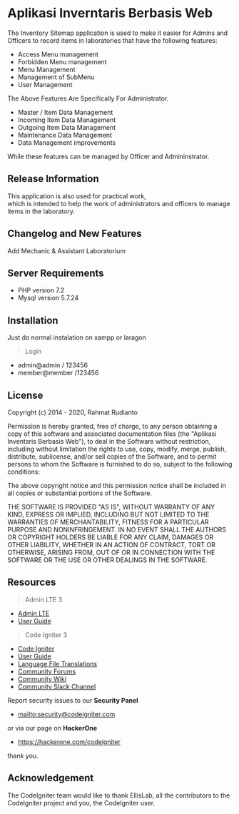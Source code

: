 # Aplikasi Inverntaris Berbasis Web

The Inventory Sitemap application is used to make it easier for Admins and Officers to record items in laboratories that have the following features:
* Access Menu management
* Forbidden Menu management
* Menu Management
* Management of SubMenu
* User Management

The Above Features Are Specifically For Administrator.
* Master / Item Data Management
* Incoming Item Data Management
* Outgoing Item Data Management
* Maintenance Data Management
* Data Management improvements

While these features can be managed by Officer and Admininstrator.


## Release Information
This application is also used for practical work,  
which is intended to help the work of administrators and officers to manage items in the laboratory.
## Changelog and New Features
Add Mechanic & Assistant Laboratorium
## Server Requirements
* PHP version 7.2
* Mysql version 5.7.24

## Installation


Just do normal instalation on xampp or laragon
>Login
* admin@admin / 123456
* member@member /123456


## License

Copyright (c) 2014 - 2020, Rahmat Rudianto

Permission is hereby granted, free of charge, to any person obtaining a copy of this software and associated documentation files (the "Aplikasi Inventaris Berbasis Web"), to deal in the Software without restriction, including without limitation the rights to use, copy, modify, merge, publish, distribute, sublicense, and/or sell copies of the Software, and to permit persons to whom the Software is furnished to do so, subject to the following conditions:

The above copyright notice and this permission notice shall be included in all copies or substantial portions of the Software.

THE SOFTWARE IS PROVIDED "AS IS", WITHOUT WARRANTY OF ANY KIND, EXPRESS OR IMPLIED, INCLUDING BUT NOT LIMITED TO THE WARRANTIES OF MERCHANTABILITY, FITNESS FOR A PARTICULAR PURPOSE AND NONINFRINGEMENT. IN NO EVENT SHALL THE AUTHORS OR COPYRIGHT HOLDERS BE LIABLE FOR ANY CLAIM, DAMAGES OR OTHER LIABILITY, WHETHER IN AN ACTION OF CONTRACT, TORT OR OTHERWISE, ARISING FROM, OUT OF OR IN CONNECTION WITH THE SOFTWARE OR THE USE OR OTHER DEALINGS IN THE SOFTWARE.


## Resources

> Admin LTE 3

- [Admin LTE](https://adminlte.io/themes/dev/AdminLTE/index.html)
- [User Guide](https://adminlte.io/docs/3.0)

>Code Igniter 3
- [Code Igniter](https://codeigniter.com/download)
-  [User Guide](https://codeigniter.com/docs)
-  [Language File Translations](https://github.com/bcit-ci/codeigniter3-translations)
-  [Community Forums](http://forum.codeigniter.com/)
-  [Community Wiki](https://github.com/bcit-ci/CodeIgniter/wiki)
-  [Community Slack Channel](https://codeigniterchat.slack.com)

Report security issues to our **Security Panel** 
- <mailto:security@codeigniter.com>

or via our page on **HackerOne** 
- <https://hackerone.com/codeigniter>

thank you.


## Acknowledgement


The CodeIgniter team would like to thank EllisLab, all the
contributors to the CodeIgniter project and you, the CodeIgniter user.
